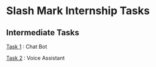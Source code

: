 # Slash Mark Internship Tasks

## Intermediate Tasks

[Task 1]() : Chat Bot  

[Task 2]() : Voice Assistant  
